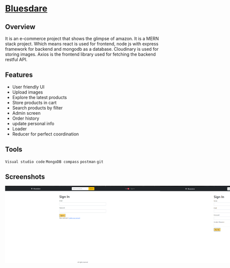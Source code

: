 # [Bluesdare](https://bluesdare.vercel.app/)

## Overview

It is an e-commerce project that shows the glimpse of amazon. It is a MERN stack project. Which means react is used for frontend, node js with express framework for backend and mongodb as a database. Cloudinary is used for storing images. Axios is the frontend library used for fetching the backend restful API.

## Features

* User friendly UI
* Upload images
* Explore the latest products
* Store products in cart
* Search products by filter
* Admin screen
* Order history
* update personal info
* Loader
* Reducer for perfect coordination

## Tools

`Visual studio code`
`MongoDB compass`
`postman`
`git`

## Screenshots
<div style="display:flex;">
<img src="https://github.com/theroughcoder/bluesdare/blob/main/screenshots/bluesdare%20signin.png"  />
<img src="https://github.com/theroughcoder/bluesdare/blob/main/screenshots/bluesdare%20signup.png" />
<img src="https://github.com/theroughcoder/bluesdare/blob/main/screenshots/bluesdare%20home%20screen.png"  />
<img src="https://github.com/theroughcoder/bluesdare/blob/main/screenshots/bluesdare%20home%20screen%20with%20category.png" />
<img src="https://github.com/theroughcoder/bluesdare/blob/main/screenshots/bluesdare%20shopping%20cart.png"  />
<img src="https://github.com/theroughcoder/bluesdare/blob/main/screenshots/bluesdare%20search%20screen%20.png" />
<img src="https://github.com/theroughcoder/bluesdare/blob/main/screenshots/bluesdare%20shipping%20address.png"  />
<img src="https://github.com/theroughcoder/bluesdare/blob/main/screenshots/bluesdare%20place%20order%20screen.png />
<img src="https://github.com/theroughcoder/bluesdare/blob/main/screenshots/bluesdare%20order%20list.png"  />
<img src="https://github.com/theroughcoder/bluesdare/blob/main/screenshots/bluesdare%20place%20order%20screen.png"/>
<img src="https://github.com/theroughcoder/bluesdare/blob/main/screenshots/bluesdare%20order%20list.png"  />



</div>

![]()
